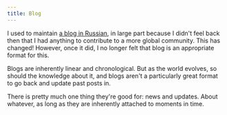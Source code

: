 ```yaml
---
title: Blog
---
```


I used to maintain [a blog in Russian](https://dside.ru/blog), in large part because I didn't feel back then that I had anything to contribute to a more global community. This has changed! However, once it did, I no longer felt that blog is an appropriate format for this.

Blogs are inherently linear and chronological. But as the world evolves, so should the knowledge about it, and blogs aren't a particularly great format to go back and update past posts in.

There is pretty much one thing they're good for: news and updates. About whatever, as long as they are inherently attached to moments in time.
